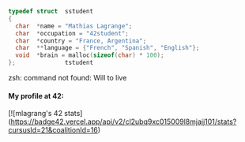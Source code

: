 ```C
typedef struct  sstudent
{
  char  *name = "Mathias Lagrange";
  char  *occupation = "42student";
  char  *country = "France, Argentina";
  char  **language = {"French", "Spanish", "English"};
  void  *brain = malloc(sizeof(char) * 100);
};              tstudent
```

zsh: command not found: Will to live

<h4>My profile at 42:</h4>

[![mlagrang's 42 stats] (https://badge42.vercel.app/api/v2/cl2ubq9xc015009l8mjajj101/stats?cursusId=21&coalitionId=16)

